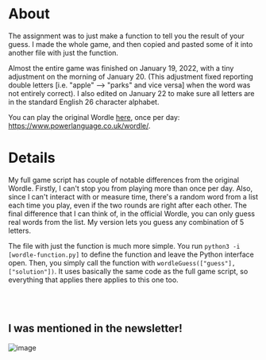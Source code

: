 # About
The assignment was to just make a function to tell you the result of your guess. I made the whole game, and then copied and pasted some of it into another file with just the function.

Almost the entire game was finished on January 19, 2022, with a tiny adjustment on the morning of January 20. (This adjustment fixed reporting double letters [i.e. "apple" --> "parks" and vice versa] when the word was not entirely correct). I also edited on January 22 to make sure all letters are in the standard English 26 character alphabet.

You can play the original Wordle [here](https://www.powerlanguage.co.uk/wordle/), once per day: https://www.powerlanguage.co.uk/wordle/.

# Details

My full game script has couple of notable differences from the original Wordle. Firstly, I can't stop you from playing more than once per day. Also, since I can't interact with or measure time, there's a random word from a list each time you play, even if the two rounds are right after each other. The final difference that I can think of, in the official Wordle, you can only guess real words from the list. My version lets you guess any combination of 5 letters.

The file with just the function is much more simple. You run `python3 -i [wordle-function.py]` to define the function and leave the Python interface open. Then, you simply call the function with `wordleGuess(["guess"],["solution"])`. It uses basically the same code as the full game script, so everything that applies there applies to this one too.

&nbsp;  
&nbsp;  

## I was mentioned in the newsletter!
![image](https://user-images.githubusercontent.com/94580999/151125291-948be757-536e-48f4-b5ad-ad6214ff2c15.png)
